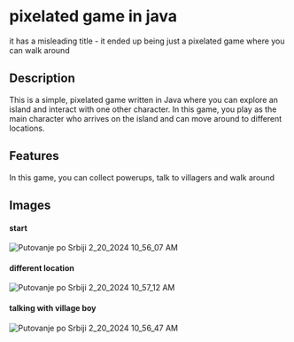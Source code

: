 # pixelated game in java
it has a misleading title - it ended up being just a pixelated game where you can walk around

## Description
This is a simple, pixelated game written in Java where you can explore an island and interact with one other character. In this game, you play as the main character who arrives on the island and can move around to different locations.

## Features
In this game, you can collect powerups, talk to villagers and walk around

## Images
#### start
![Putovanje po Srbiji 2_20_2024 10_56_07 AM](https://github.com/milamilovic/Put_po_Srbiji/assets/104532211/b5704d7a-34b9-4227-a613-1b4d659c2242)
#### different location
![Putovanje po Srbiji 2_20_2024 10_57_12 AM](https://github.com/milamilovic/Put_po_Srbiji/assets/104532211/aaa366af-908f-417c-91f0-b6ea902c658a)
#### talking with village boy
![Putovanje po Srbiji 2_20_2024 10_56_47 AM](https://github.com/milamilovic/Put_po_Srbiji/assets/104532211/35aea612-bfa7-4128-8ec8-0b2045b543fb)
